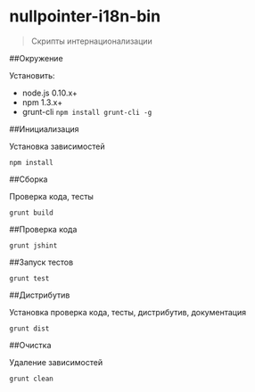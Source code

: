 # nullpointer-i18n-bin

> Скрипты интернационализации

##Окружение

Установить:

* node.js 0.10.x+
* npm 1.3.x+
* grunt-cli `npm install grunt-cli -g`

##Инициализация

Установка зависимостей

    npm install


##Сборка

Проверка кода, тесты

    grunt build


##Проверка кода

    grunt jshint


##Запуск тестов

    grunt test


##Дистрибутив

Установка проверка кода, тесты, дистрибутив, документация

    grunt dist


##Очистка

Удаление зависимостей

    grunt clean

